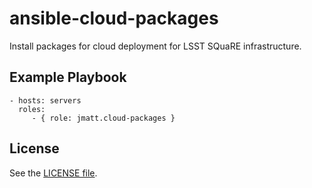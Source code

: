 ansible-cloud-packages
======================

Install packages for cloud deployment for LSST SQuaRE infrastructure.

Example Playbook
----------------

    - hosts: servers
      roles:
         - { role: jmatt.cloud-packages }

License
-------

See the [LICENSE file](/LICENSE).
